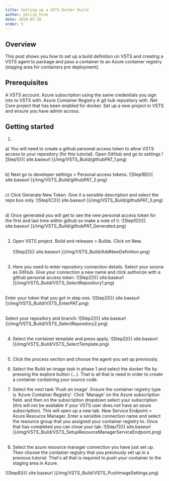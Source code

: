 ```yaml
---
title: Setting up a VSTS Docker Build
author: philip_hine
date: 2018-05-16
order: 5
--- 
```


## Overview
This post shows you how to set up a build definition on VSTS and creating a VSTS agent to package and pass a container to an Azure container registry (staging area for containers pre deployment). 

## Prerequisites
A VSTS account.
Azure subscription using the same credentials you sign into to VSTS with.
Azure Container Registry
A git hub repository with .Net Core project that has been enabled for docker.
Set up a new project in VSTS and ensure you have admin access.

## Getting started
1)
a) You will need to create a github personal access token to allow VSTS access to your repository (for this tutorial). Open GitHub and go to settings
![Step1]({{ site.baseurl }}/img/VSTS_Build/githubPAT_1.png)<br/><br/>

b) Next go to developer settings > Personal access tokens.
![Step1B]({{ site.baseurl }}/img/VSTS_Build/githubPAT_2.png)<br/><br/>

c) Click Generate New Token. Give it a sensible description and select the repo box only.
![Step1C]({{ site.baseurl }}/img/VSTS_Build/githubPAT_3.png)<br/><br/>

d) Once generated you will get to see the new personal access token for the first and last time within github so make a note of it.
![Step1D]({{ site.baseurl }}/img/VSTS_Build/githubPAT_Generated.png)<br/><br/>

2) Open VSTS project. Build and releases > Builds. Click on New.<br/><br/>
![Step2]({{ site.baseurl }}/img/VSTS_Build/AddNewDefinition.png)<br/><br/>

3) Here you need to enter repository connection details. Select your source as GitHub. Give your connection a new name and click authorize with a github personal access token.
![Step2]({{ site.baseurl }}/img/VSTS_Build/VSTS_SelectRepository1.png)<br/><br/>

Enter your token that you got in step one.
![Step2]({{ site.baseurl }}/img/VSTS_Build/VSTS_EnterPAT.png)<br/><br/>

Select your repository and branch:
![Step2]({{ site.baseurl }}/img/VSTS_Build/VSTS_SelectRepository2.png)<br/><br/>

4) Select the container template and press apply.
![Step2]({{ site.baseurl }}/img/VSTS_Build/VSTS_SelectTemplate.png)<br/><br/>

5) Click the process section and choose the agent you set up previously.

6) Select the Build an image task in phase 1 and select the docker file by pressing the explore button (...). That is all that is need in order to create a container containing your source code.

7) Select the next task 'Push an image'. Ensure the container registry type is 'Azure Container Registry'. Click 'Manage' on the Azure subscription field.  and then on the subscription dropdown select your subscription (this will not be available if your VSTS user does not have an azure subscription). This will open up a new tab. New Service Endpoint > Azure Resource Manager. Enter a sensible connection name and select the resource group that you assigned your container registry to.
Once that has completed you can close your tab.
![Step7]({{ site.baseurl }}/img/VSTS_Build/VSTS_SetupResourceManagerServiceEndpoint.png)<br/><br/>

8) Select the azure resource manager connection you have just set up. Then choose the container registry that you previously set up in a previous tutorial. That's all that is required to push your container to the staging area in Azure.

![Step8]({{ site.baseurl }}/img/VSTS_Build/VSTS_PushImageSettings.png)<br/><br/>
